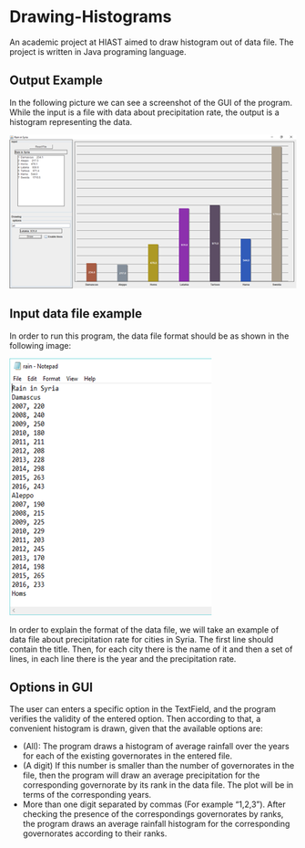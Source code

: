 # Drawing-Histograms
An academic project at HIAST aimed to draw histogram out of data file. The project is written in Java programing language.

## Output Example
In the following picture we can see a screenshot of the GUI of the program. While the input is a file with data about precipitation rate, the output is a histogram representing the data.

![alt text](https://github.com/Nemat-Allah-Aloush/Drawing-Histograms/blob/main/imgs/GUI_example.png " GUI example")


## Input data file example
In order to run this program, the data file format should be as shown in the following image:

![alt text](https://github.com/Nemat-Allah-Aloush/Drawing-Histograms/blob/main/imgs/File_Format.png " File Format")

In order to explain the format of the data file, we will take an example of data file about precipitation rate for cities in Syria.
The first line should  contain the title. Then, for each city there is the name of it and then a set of lines, in each line there is the year and the precipitation rate.

## Options in GUI
The user can enters a specific option in the TextField, and the program verifies the validity of the entered option. Then according to that, a convenient histogram is drawn, given that the available options are:
- (All): The program draws a histogram of average rainfall over the years for each of the existing governorates in the entered file.
- (A digit) If this number is smaller than the number of governorates in the file, then the program will draw an average precipitation for the corresponding governorate by its rank in the data file. The plot will be in terms of the corresponding years.
- More than one digit separated by commas (For example “1,2,3”). After checking the presence of the correspondings governorates by ranks, the program draws 
an average rainfall histogram for the corresponding governorates according to their ranks.

